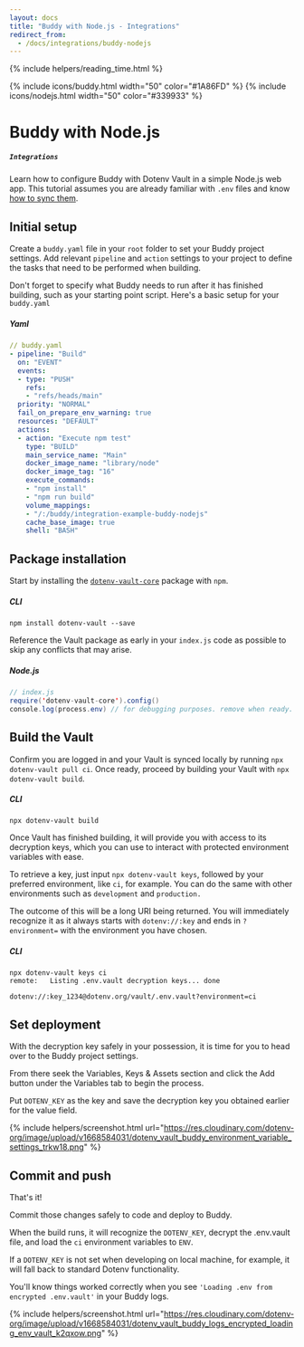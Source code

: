 ```yaml
---
layout: docs
title: "Buddy with Node.js - Integrations"
redirect_from:
  - /docs/integrations/buddy-nodejs
---
```


{% include helpers/reading_time.html %}

{% include icons/buddy.html width="50" color="#1A86FD" %}
{% include icons/nodejs.html width="50" color="#339933" %}


# __Buddy with Node.js__
##### `Integrations`
Learn how to configure Buddy with Dotenv Vault in a simple Node.js web app. This tutorial assumes you are already familiar with `.env` files and know [how to sync them](/docs/tutorials/sync).

## Initial setup
Create a `buddy.yaml` file in your `root` folder to set your Buddy project settings. Add relevant `pipeline` and `action` settings to your project to define the tasks that need to be performed when building.

Don't forget to specify what Buddy needs to run after it has finished building, such as your starting point script. Here's a basic setup for your `buddy.yaml`

##### Yaml

```yml
// buddy.yaml
- pipeline: "Build"
  on: "EVENT"
  events:
  - type: "PUSH"
    refs:
    - "refs/heads/main"
  priority: "NORMAL"
  fail_on_prepare_env_warning: true
  resources: "DEFAULT"
  actions:
  - action: "Execute npm test"
    type: "BUILD"
    main_service_name: "Main"
    docker_image_name: "library/node"
    docker_image_tag: "16"
    execute_commands:
    - "npm install"
    - "npm run build"
    volume_mappings:
    - "/:/buddy/integration-example-buddy-nodejs"
    cache_base_image: true
    shell: "BASH"
```

## Package installation
Start by installing the [`dotenv-vault-core`](https://github.com/dotenv-org/dotenv-vault-core) package with `npm`.


##### CLI
```shell
npm install dotenv-vault --save
```

Reference the Vault package as early in your `index.js` code as possible to skip any conflicts that may arise.

##### Node.js

```java
// index.js
require('dotenv-vault-core').config()
console.log(process.env) // for debugging purposes. remove when ready.
```

## Build the Vault
Confirm you are logged in and your Vault is synced locally by running `npx dotenv-vault pull ci`. Once ready, proceed by building your Vault with `npx dotenv-vault build`.

##### CLI

```shell
npx dotenv-vault build
```

Once Vault has finished building, it will provide you with access to its decryption keys, which you can use to interact with protected environment variables with ease.

To retrieve a key, just input `npx dotenv-vault keys`, followed by your preferred environment, like `ci`, for example. You can do the same with other environments such as `development` and `production.`

The outcome of this will be a long URI being returned. You will immediately recognize it as it always starts with `dotenv://:key` and ends in `?environment=` with the environment you have chosen.

##### CLI

```shell
npx dotenv-vault keys ci
remote:   Listing .env.vault decryption keys... done

dotenv://:key_1234@dotenv.org/vault/.env.vault?environment=ci
```

## Set deployment
With the decryption key safely in your possession, it is time for you to head over to the Buddy project settings.

From there seek the Variables, Keys & Assets section and click the Add button under the Variables tab to begin the process.

Put `DOTENV_KEY` as the key and save the decryption key you obtained earlier for the value field.

{% include helpers/screenshot.html url="https://res.cloudinary.com/dotenv-org/image/upload/v1668584031/dotenv_vault_buddy_environment_variable_settings_trkw18.png" %}

## Commit and push

That's it!

Commit those changes safely to code and deploy to Buddy.

When the build runs, it will recognize the `DOTENV_KEY`, decrypt the .env.vault file, and load the `ci` environment variables to `ENV`.

If a `DOTENV_KEY` is not set when developing on local machine, for example, it will fall back to standard Dotenv functionality.

You'll know things worked correctly when you see `'Loading .env from encrypted .env.vault'` in your Buddy logs.

{% include helpers/screenshot.html url="https://res.cloudinary.com/dotenv-org/image/upload/v1668584031/dotenv_vault_buddy_logs_encrypted_loading_env_vault_k2qxow.png" %}
